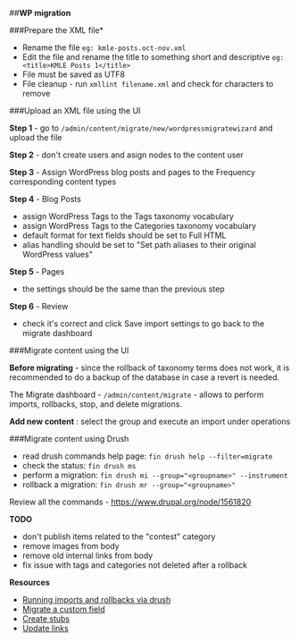 ##**WP migration**

###Prepare the XML file*
* Rename the file ``eg: kmle-posts.oct-nov.xml``
* Edit the file and rename the title to something short and descriptive ``eg: <title>KMLE Posts 1</title>``
* File must be saved as UTF8
* File cleanup - run ``xmllint filename.xml`` and check for characters to remove

###Upload an XML file using the UI

**Step 1** - go to ``/admin/content/migrate/new/wordpressmigratewizard`` and upload the file

**Step 2** - don't create users and asign nodes to the content user

**Step 3** - Assign WordPress blog posts and pages to the Frequency corresponding content types

**Step 4** - Blog Posts
* assign WordPress Tags to the Tags taxonomy vocabulary
* assign WordPress Tags to the Categories taxonomy vocabulary
* default format for text fields should be set to Full HTML
* alias handling should be set to "Set path aliases to their original WordPress values"

**Step 5** - Pages
* the settings should be the same than the previous step

**Step 6** - Review
* check it's correct and click Save import settings to go back to the migrate dashboard

###Migrate content using the UI


**Before migrating** - since the rollback of taxonomy terms does not work, it is recommended to do a backup of the database in case a revert is needed.

The Migrate dashboard - ``/admin/content/migrate`` - allows to perform imports, rollbacks, stop, and delete migrations.

**Add new content** : select the group and execute an import under operations


###Migrate content using Drush

* read drush commands help page: ``fin drush help --filter=migrate``
* check the status: ``fin drush ms``
* perform a migration:
``fin drush mi --group="<groupname>" --instrument``
* rollback a migration: ``fin drush mr --group="<groupname>"``

Review all the commands - https://www.drupal.org/node/1561820


**TODO**
* don't publish items related to the "contest" category
* remove images from body
* remove old internal links from body
* fix issue with tags and categories not deleted after a rollback

**Resources**

* [Running imports and rollbacks via drush](https://www.drupal.org/node/1958170)
* [Migrate a custom field](https://drupal.stackexchange.com/questions/50816/how-to-migrate-a-custom-field-in-wordpress-to-drupal)
* [Create stubs](https://www.drupal.org/node/1013506)
* [Update links](https://www.drupal.org/project/migrate/issues/1257358#comment-12169942)